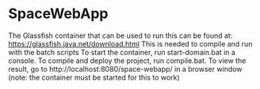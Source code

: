 # SpaceWebApp
The Glassfish container that can be used to run this can be found at: https://glassfish.java.net/download.html
This is needed to compile and run with the batch scripts
To start the container, run start-domain.bat in a console. 
To compile and deploy the project, run compile.bat.
To view the result, go to http://localhost:8080/space-webapp/ in a browser window (note: the container must be started for this to work)
